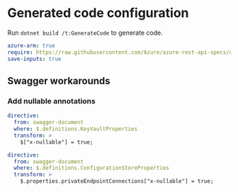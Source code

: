 # Generated code configuration

Run `dotnet build /t:GenerateCode` to generate code.

``` yaml
azure-arm: true
require: https://raw.githubusercontent.com/Azure/azure-rest-api-specs/d302c82f32daec0feb68cd7d68d45ba898b67ee7/specification/appconfiguration/resource-manager/readme.md
save-inputs: true
```

## Swagger workarounds

### Add nullable annotations

``` yaml
directive:
  from: swagger-document
  where: $.definitions.KeyVaultProperties
  transform: >
    $["x-nullable"] = true;
```


``` yaml
directive:
  from: swagger-document
  where: $.definitions.ConfigurationStoreProperties
  transform: >
    $.properties.privateEndpointConnections["x-nullable"] = true;
```